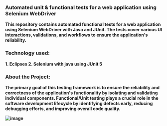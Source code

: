 <h3 align="left"><b>Automated unit & functional tests for a web application using Selenium WebDriver</h3>
This repository contains automated functional tests for a web application using Selenium WebDriver with Java and JUnit.
  The tests cover various UI interactions, validations, and workflows to ensure the application's reliability.

<h3 align="left"><b>Technology used: </h3>
<p>
1. Eclipses
2. Selenium with java using JUnit 5

<h3 align="left"><b>About the Project: </h3>
<p>

The primary goal of this testing framework is to ensure the reliability and correctness of the application's functionality by isolating and validating individual components. 
Functional/Unit testing plays a crucial role in the software development lifecycle by identifying defects early, reducing debugging efforts, and improving overall code quality.


![image](https://github.com/user-attachments/assets/af3b4552-b73e-43a9-b229-c21aa7780b35)
